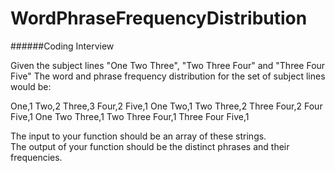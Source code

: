 # WordPhraseFrequencyDistribution
######Coding Interview 

Given the subject lines "One Two Three", "Two Three Four" and "Three Four Five" 
The word and phrase frequency distribution for the set of subject lines would be:

One,1 
Two,2 
Three,3 
Four,2 
Five,1 
One Two,1 
Two Three,2 
Three Four,2 
Four Five,1 
One Two Three,1 
Two Three Four,1 
Three Four Five,1 

The input to your function should be an array of these strings.  
The output of your function should be the distinct phrases and their frequencies. 
